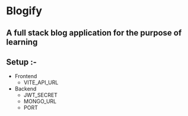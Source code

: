 # Blogify
## A full stack blog application for the purpose of learning

## Setup :-
- Frontend
    - VITE_API_URL
- Backend
    - JWT_SECRET
    - MONGO_URL
    - PORT